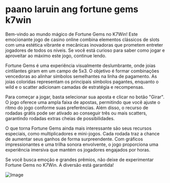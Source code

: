 # paano laruin ang fortune gems k7win

Bem-vindo ao mundo mágico de Fortune Gems no K7Win! Este emocionante jogo de casino online combina elementos clássicos de slots com uma estética vibrante e mecânicas inovadoras que prometem entreter jogadores de todos os níveis. Se você está curioso para saber como jogar e aproveitar ao máximo este jogo, continue lendo.

Fortune Gems é uma experiência visualmente deslumbrante, onde joias cintilantes giram em um campo de 5x3. O objetivo é formar combinações vencedoras ao alinhar símbolos semelhantes na linha de pagamento. As joias coloridas representam os principais símbolos pagantes, enquanto o wild e o scatter adicionam camadas de estratégia e recompensas.

Para começar a jogar, basta selecionar sua aposta e clicar no botão "Girar". O jogo oferece uma ampla faixa de apostas, permitindo que você ajuste o ritmo do jogo conforme suas preferências. Além disso, o recurso de rodadas grátis pode ser ativado ao conseguir três ou mais scatters, garantindo rodadas extras cheias de possibilidades.

O que torna Fortune Gems ainda mais interessante são seus recursos especiais, como multiplicadores e mini-jogos. Cada rodada traz a chance de aumentar seus ganhos de forma surpreendente. Com gráficos impressionantes e uma trilha sonora envolvente, o jogo proporciona uma experiência imersiva que mantém os jogadores engajados por horas.

Se você busca emoção e grandes prêmios, não deixe de experimentar Fortune Gems no K7Win. A diversão está garantida!

![Image](https://github.com/user-attachments/assets/b9de9dee-b60e-46a0-9e49-3c6ca594ed6f)